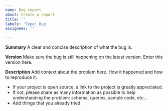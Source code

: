 ```yaml
---
name: Bug report
about: Create a report 
title: ''
labels: 'Type: Bug'
assignees: ''

---
```


**Summary**
A clear and concise description of what the bug is.

**Version**
Make sure the bug is still happening on the latest version. Enter this version here.

**Description**
Add context about the problem here. How it happened and how to reproduce it:  
* If your project is open source, a link to the project is greatly appreciated. 
* If not, please share as many information as possible to help understanding the problem: schema, queries, sample code, etc...
* Add things that you already tried.  

